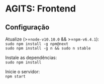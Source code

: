# AGITS: Frontend

## Configuração
Atualize (>=`node-v10.10.0` && >=`npm-v6.4.1`):<br>
`sudo npm install -g npm@next`<br>
`sudo npm install -g n && sudo n stable`


Instale as dependências:<br>
`sudo npm install`


Inicie o servidor:<br>
`npm start`